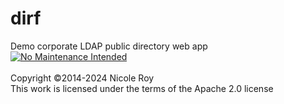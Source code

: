 # dirf
Demo corporate LDAP public directory web app
[![No Maintenance Intended](http://unmaintained.tech/badge.svg)](http://unmaintained.tech/)
<br /> 
<br />
Copyright ©2014-2024 Nicole Roy<br />
This work is licensed under the terms of the Apache 2.0 license
